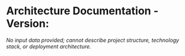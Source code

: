 # Architecture Documentation - Version: 

_No input data provided; cannot describe project structure, technology stack, or deployment architecture._